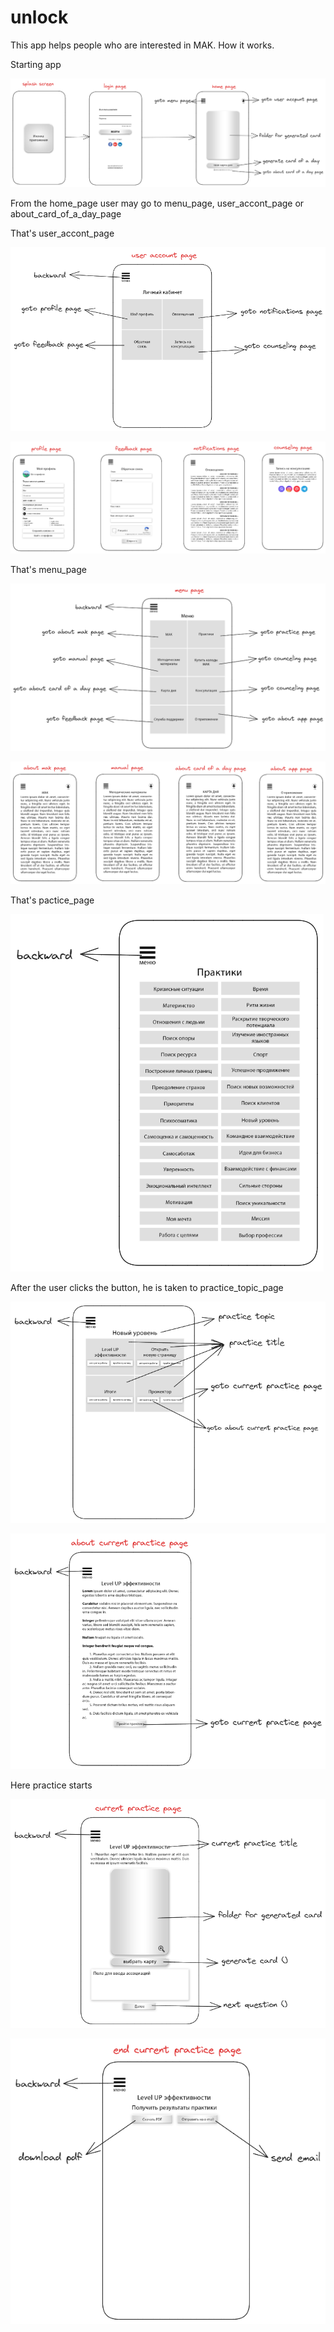 # unlock

This app helps people who are interested in MAK.
How it works.

Starting app

![Image alt](https://github.com/KonstantinLeschenko/unlock/blob/main/excalibur/ex_1.png)

From the home_page user may go to menu_page, user_accont_page or about_card_of_a_day_page

That's user_accont_page

![Image alt](https://github.com/KonstantinLeschenko/unlock/blob/main/excalibur/ex_2.png)

![Image alt](https://github.com/KonstantinLeschenko/unlock/blob/main/excalibur/ex_3.png)

That's menu_page

![Image alt](https://github.com/KonstantinLeschenko/unlock/blob/main/excalibur/ex_4.png)

![Image alt](https://github.com/KonstantinLeschenko/unlock/blob/main/excalibur/ex_5.png)

That's pactice_page

![Image alt](https://github.com/KonstantinLeschenko/unlock/blob/main/excalibur/ex_6.png)

After the user clicks the button, he is taken to practice_topic_page

![Image alt](https://github.com/KonstantinLeschenko/unlock/blob/main/excalibur/ex_7.png)

![Image alt](https://github.com/KonstantinLeschenko/unlock/blob/main/excalibur/ex_8.png)

Here practice starts

![Image alt](https://github.com/KonstantinLeschenko/unlock/blob/main/excalibur/ex_9.png)

![Image alt](https://github.com/KonstantinLeschenko/unlock/blob/main/excalibur/ex_10.png)



